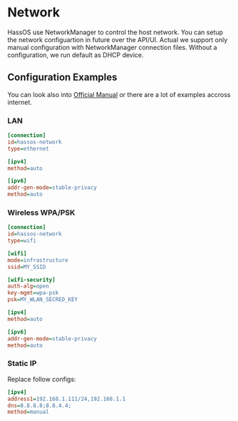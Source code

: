 # Network

HassOS use NetworkManager to control the host network. You can setup the network configuartion in future over the API/UI.
Actual we support only manual configuration with NetworkManager connection files. Without a configuration, we run default as
DHCP device.

## Configuration Examples

You can look also into [Official Manual][keyfile] or there are a lot of examples accross internet.

### LAN
```ini
[connection]
id=hassos-network
type=ethernet

[ipv4]
method=auto

[ipv6]
addr-gen-mode=stable-privacy
method=auto
```

### Wireless WPA/PSK
```ini
[connection]
id=hassos-network
type=wifi

[wifi]
mode=infrastructure
ssid=MY_SSID

[wifi-security]
auth-alg=open
key-mgmt=wpa-psk
psk=MY_WLAN_SECRED_KEY

[ipv4]
method=auto

[ipv6]
addr-gen-mode=stable-privacy
method=auto
```

### Static IP

Replace follow configs:
```ini
[ipv4]
address1=192.168.1.111/24,192.168.1.1
dns=8.8.8.8;8.8.4.4;
method=manual
```

[keyfile]: https://developer.gnome.org/NetworkManager/stable/nm-settings.html
